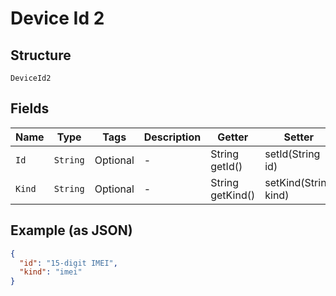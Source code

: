 
# Device Id 2

## Structure

`DeviceId2`

## Fields

| Name | Type | Tags | Description | Getter | Setter |
|  --- | --- | --- | --- | --- | --- |
| `Id` | `String` | Optional | - | String getId() | setId(String id) |
| `Kind` | `String` | Optional | - | String getKind() | setKind(String kind) |

## Example (as JSON)

```json
{
  "id": "15-digit IMEI",
  "kind": "imei"
}
```

